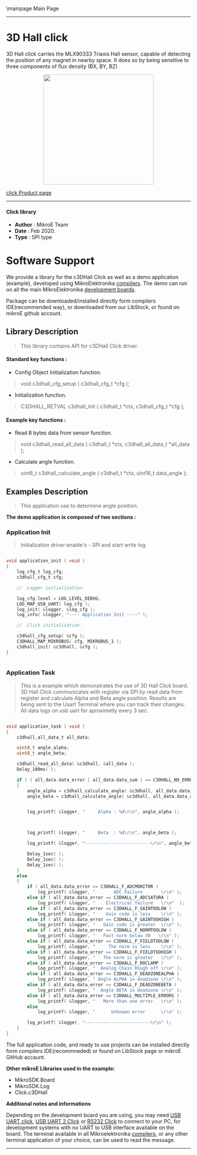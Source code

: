 \mainpage Main Page
 
---
# 3D Hall click

3D Hall click carries the MLX90333 Triaxis Hall sensor, capable of detecting the position of any magnet in nearby space. It does so by being sensitive to three components of flux density (BX, BY, BZ)

<p align="center">
  <img src="https://download.mikroe.com/images/click_for_ide/3dhall_click.png" height=300px>
</p>

[click Product page](<https://www.mikroe.com/3d-hall-click>)

---


#### Click library 

- **Author**        : MikroE Team
- **Date**          : Feb 2020.
- **Type**          : SPI type


# Software Support

We provide a library for the c3DHall Click 
as well as a demo application (example), developed using MikroElektronika 
[compilers](https://shop.mikroe.com/compilers). 
The demo can run on all the main MikroElektronika [development boards](https://shop.mikroe.com/development-boards).

Package can be downloaded/installed directly form compilers IDE(recommended way), or downloaded from our LibStock, or found on mikroE github account. 

## Library Description

> This library contains API for c3DHall Click driver.

#### Standard key functions :

- Config Object Initialization function.
> void c3dhall_cfg_setup ( c3dhall_cfg_t *cfg ); 
 
- Initialization function.
> C3DHALL_RETVAL c3dhall_init ( c3dhall_t *ctx, c3dhall_cfg_t *cfg );


#### Example key functions :

- Read 8 bytes data from sensor function.
> void c3dhall_read_all_data ( c3dhall_t *ctx, c3dhall_all_data_t *all_data );
 
- Calculate angle function.
> uint8_t c3dhall_calculate_angle ( c3dhall_t *ctx, uint16_t data_angle );

## Examples Description

> This application use to determine angle position.

**The demo application is composed of two sections :**

### Application Init 

> Initialization driver enable's - SPI and start write log.

```c

void application_init ( void )
{
    log_cfg_t log_cfg;
    c3dhall_cfg_t cfg;

    //  Logger initialization.

    log_cfg.level = LOG_LEVEL_DEBUG;
    LOG_MAP_USB_UART( log_cfg );
    log_init( &logger, &log_cfg );
    log_info( &logger, "---- Application Init ----" );

    //  Click initialization.

    c3dhall_cfg_setup( &cfg );
    C3DHALL_MAP_MIKROBUS( cfg, MIKROBUS_1 );
    c3dhall_init( &c3dhall, &cfg );
}
  
```

### Application Task

> This is a example which demonstrates the use of 3D Hall Click board. 3D Hall Click communicates with register via SPI by read data from register and calculate Alpha and Beta angle position. Results are being sent to the Usart Terminal where you can track their changes. All data logs on usb uart for aproximetly every 3 sec.

```c

void application_task ( void )
{
    c3dhall_all_data_t all_data;

    uint8_t angle_alpha;
    uint8_t angle_beta;

    c3dhall_read_all_data( &c3dhall, &all_data );
    Delay_100ms( );

    if ( ( all_data.data_error | all_data.data_sum ) == C3DHALL_NO_ERRORS )
    {
        angle_alpha = c3dhall_calculate_angle( &c3dhall, all_data.data_angle_a );
        angle_beta = c3dhall_calculate_angle( &c3dhall, all_data.data_angle_b );


        log_printf( &logger, "     Alpha : %d\r\n", angle_alpha );



        log_printf( &logger, "     Beta  : %d\r\n", angle_beta );

        log_printf( &logger, "-------------------------\r\n", angle_beta );

        Delay_1sec( );
        Delay_1sec( );
        Delay_1sec( );
    }
    else
    {
        if ( all_data.data_error == C3DHALL_F_ADCMONITOR )
            log_printf( &logger, "       ADC Failure       \r\n" );
        else if ( all_data.data_error == C3DHALL_F_ADCSATURA )
            log_printf( &logger, "    Electrical failure   \r\n"  );
        else if ( all_data.data_error == C3DHALL_F_GAINTOOLOW )
            log_printf( &logger, "    Gain code is less    \r\n" );
        else if ( all_data.data_error == C3DHALL_F_GAINTOOHIGH )
            log_printf( &logger, "   Gain code is greater  \r\n" );
        else if ( all_data.data_error == C3DHALL_F_NORMTOOLOW )
            log_printf( &logger, "   Fast norm below 30   \r\n" );
        else if ( all_data.data_error == C3DHALL_F_FIELDTOOLOW )
            log_printf( &logger, "     The norm is less    \r\n" );
        else if ( all_data.data_error == C3DHALL_F_FIELDTOOHIGH )
            log_printf( &logger, "   The norm is greater   \r\n" );
        else if ( all_data.data_error == C3DHALL_F_ROCLAMP )
            log_printf( &logger, "  Analog Chain Rough off \r\n" );
        else if ( all_data.data_error == C3DHALL_F_DEADZONEALPHA )
            log_printf( &logger, " Angle ALPHA in deadzone \r\n" );
        else if ( all_data.data_error == C3DHALL_F_DEADZONEBETA )
            log_printf( &logger, "  Angle BETA in deadzone \r\n" );
        else if ( all_data.data_error == C3DHALL_MULTIPLE_ERRORS )
            log_printf( &logger, "   More than one error   \r\n" );
        else
            log_printf( &logger, "      Unknown error      \r\n" );

        log_printf( &logger, "-------------------------\r\n" );
    }
}  

```


The full application code, and ready to use projects can be  installed directly form compilers IDE(recommneded) or found on LibStock page or mikroE GitHub accaunt.

**Other mikroE Libraries used in the example:** 

- MikroSDK.Board
- MikroSDK.Log
- Click.c3DHall

**Additional notes and informations**

Depending on the development board you are using, you may need 
[USB UART click](https://shop.mikroe.com/usb-uart-click), 
[USB UART 2 Click](https://shop.mikroe.com/usb-uart-2-click) or 
[RS232 Click](https://shop.mikroe.com/rs232-click) to connect to your PC, for 
development systems with no UART to USB interface available on the board. The 
terminal available in all Mikroelektronika 
[compilers](https://shop.mikroe.com/compilers), or any other terminal application 
of your choice, can be used to read the message.



---
